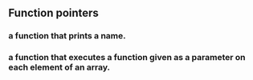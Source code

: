 ## Function pointers
### a function that prints a name.
### a function that executes a function given as a parameter on each element of an array.
